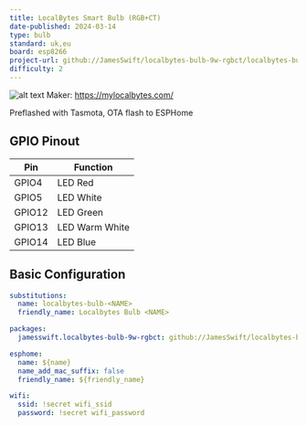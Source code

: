 ```yaml
---
title: LocalBytes Smart Bulb (RGB+CT)
date-published: 2024-03-14
type: bulb
standard: uk,eu
board: esp8266
project-url: github://JamesSwift/localbytes-bulb-9w-rgbct/localbytes-bulb-9w-rgbct.yaml
difficulty: 2
---
```


![alt text](LocalBytes-Bulb.png "LocalBytes Bulb")
Maker: <https://mylocalbytes.com/>

Preflashed with Tasmota, OTA flash to ESPHome

## GPIO Pinout

| Pin    | Function       |
| ------ | -------------- |
| GPIO4  | LED Red        |
| GPIO5  | LED White      |
| GPIO12 | LED Green      |
| GPIO13 | LED Warm White |
| GPIO14 | LED Blue       |

## Basic Configuration

```yaml
substitutions:
  name: localbytes-bulb-<NAME>
  friendly_name: Localbytes Bulb <NAME>

packages:
  jamesswift.localbytes-bulb-9w-rgbct: github://JamesSwift/localbytes-bulb-9w-rgbct/localbytes-bulb-9w-rgbct.yaml

esphome:
  name: ${name}
  name_add_mac_suffix: false
  friendly_name: ${friendly_name}

wifi:
  ssid: !secret wifi_ssid
  password: !secret wifi_password
```

